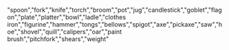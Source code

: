 "spoon","fork","knife","torch","broom","pot","jug","candlestick","goblet","flagon","plate","platter","bowl","ladle","clothes iron","figurine","hammer","tongs","bellows","spigot","axe","pickaxe","saw","hoe","shovel","quill","calipers","oar","paint brush","pitchfork","shears","weight"